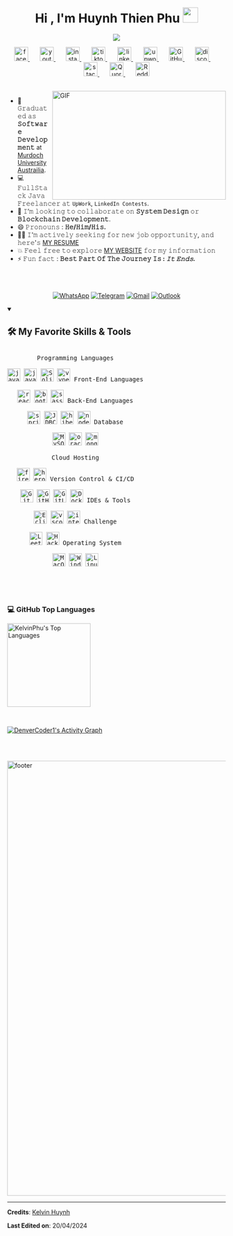 <!--Name section-->


<h1 align="center">Hi , I'm Huynh Thien Phu <img src="https://media.giphy.com/media/hvRJCLFzcasrR4ia7z/giphy.gif" width="35"></h1>
<p align="center">
<!--https://github.com/DenverCoder1/readme-typing-svg-->
  <a href="https://github.com/KelvinPhu"><img src="https://readme-typing-svg.herokuapp.com?font=Time+New+Roman&color=%23C8BE25&size=25&center=true&vCenter=true&width=600&height=100&lines=Software+Developer;FullStack+Java;Web+Developer;Competitive+Programmer"></a>
</p>

<!------------------------------------------------------------------------------------------------------------------------------------------------------------------------------>

<!--Media section-->

<p align="center">
  <!-- Social Media -->
  <a href="https://www.facebook.com/codemindvn/" target="_blank">
    <img width="32px" alt="facebook" src="https://github.com/KelvinPhu/KelvinPhu/assets/102346766/bce65a90-a7cd-460b-a04c-d993054a5956" />
  </a>
  &#8287;&#8287;&#8287;&#8287;&#8287;
  <a href="https://www.youtube.com/channel/UCua8SKTrzYijNHusu4Z-DIQ">
    <img target="_blank" width="32px" alt="youtube" src="https://github.com/KelvinPhu/KelvinPhu/assets/102346766/27a01b3a-5e26-4a29-8099-62c1316b61f5" />
  </a>
  &#8287;&#8287;&#8287;&#8287;&#8287;
  <a href="https://www.instagram.com/kelvin.huynhh/" target="_blank">
    <img width="32px" alt="instagram" src="https://github.com/KelvinPhu/KelvinPhu/assets/102346766/366cf80c-2764-4c0c-a736-d0f9d3620136" /> 
  </a>
  &#8287;&#8287;&#8287;&#8287;&#8287;
  <a href="https://www.tiktok.com/@kelvin_huynhh" target="_blank">
    <img width="32px" alt="tiktok" src="https://github.com/KelvinPhu/KelvinPhu/assets/102346766/1674480d-fcf5-48f1-9113-e4fa78250ad1" />
  </a>
  &#8287;&#8287;&#8287;&#8287;&#8287;
  <!-- Career Network -->
  <a href="https://www.linkedin.com/in/huynhthienphu662003/" target="_blank">
    <img width="32px" alt="linkedIn" src="https://github.com/KelvinPhu/KelvinPhu/assets/102346766/3aafbb3c-edb0-459d-bff1-c4c4f7f01c7f" />
  </a>
  &#8287;&#8287;&#8287;&#8287;&#8287;
  <a href="https://www.upwork.com/freelancers/~017bd8654c63d97212" target="_blank">
    <img width="32px" alt="upwork" src="https://github.com/KelvinPhu/KelvinPhu/assets/102346766/bea6c73f-c59a-4144-b4fc-c1435f0d83d4" />
  </a>
  &#8287;&#8287;&#8287;&#8287;&#8287;
  <!-- Tech Community -->
  <a href="https://github.com/KelvinPhu" target="_blank">
    <img width="32px" alt="GitHub" src="https://github.com/KelvinPhu/KelvinPhu/assets/102346766/96353283-92ee-4bbd-b5a4-9efca7dd78de" />
  </a>
  &#8287;&#8287;&#8287;&#8287;&#8287;
  <a href="https://discord.gg/GzfFhuahMy" target="_blank">
    <img width="32px" alt="discord" src="https://github.com/KelvinPhu/KelvinPhu/assets/102346766/819a2395-4342-42ae-9511-7062fba1e3ad" />
  </a>
  &#8287;&#8287;&#8287;&#8287;&#8287;
  <a href="https://stackoverflow.com/users/18046391/kelvin-huynh" target="_blank">
    <img width="32px" alt="stackOverflow" src="https://github.com/KelvinPhu/KelvinPhu/assets/102346766/6d2fa46a-209f-49d8-a3ed-ea47985fc040" />
  </a>
  &#8287;&#8287;&#8287;&#8287;&#8287;
  <a href="https://www.quora.com/profile/Thien-Phu-Huynh" target="_blank">
    <img width="32px" alt="Quora" src="https://github.com/KelvinPhu/KelvinPhu/assets/102346766/45ddca2c-3be7-45ca-bd9e-37adea4c3aae" />
  </a>
  &#8287;&#8287;&#8287;&#8287;&#8287;
  <a href="https://www.reddit.com/user/kelvin_Huynh/" target="_blank">
    <img width="32px" alt="Reddit" src="https://github.com/KelvinPhu/KelvinPhu/assets/102346766/ac2903e8-2e31-4689-8b38-9a68f053bc01" />
  </a>
</p>

<br/>

<!------------------------------------------------------------------------------------------------------------------------------------------------------------------------------>

<!--Introduction section-->


<img align="right" height="250" width="400" alt="GIF" src="https://i.pinimg.com/originals/f5/8f/e8/f58fe8e19a7e25ddf0c459a3599261d6.gif"/>

- 🏫 𝙶𝚛𝚊𝚍𝚞𝚊𝚝𝚎𝚍 𝚊𝚜 **𝚂𝚘𝚏𝚝𝚠𝚊𝚛𝚎 𝙳𝚎𝚟𝚎𝚕𝚘𝚙𝚖𝚎𝚗𝚝** at [ Murdoch University Austrailia](https://drive.google.com/file/d/1ctKYuFCaDcV0ZYwQXqIsiCPXpvJr6W1Y/view?usp=sharing).
- 💻 𝙵𝚞𝚕𝚕𝚂𝚝𝚊𝚌𝚔 𝙹𝚊𝚟𝚊 𝙵𝚛𝚎𝚎𝚕𝚊𝚗𝚌𝚎𝚛 𝚊𝚝 `UpWork`, `LinkedIn Contests`.
- 👯 𝙸’𝚖 𝚕𝚘𝚘𝚔𝚒𝚗𝚐 𝚝𝚘 𝚌𝚘𝚕𝚕𝚊𝚋𝚘𝚛𝚊𝚝𝚎 𝚘𝚗 **𝚂𝚢𝚜𝚝𝚎𝚖 𝙳𝚎𝚜𝚒𝚐𝚗** 𝚘𝚛 **𝙱𝚕𝚘𝚌𝚔𝚌𝚑𝚊𝚒𝚗 𝙳𝚎𝚟𝚎𝚕𝚘𝚙𝚖𝚎𝚗𝚝**.
- 😄 𝙿𝚛𝚘𝚗𝚘𝚞𝚗𝚜 : **𝙷𝚎/𝙷𝚒𝚖/𝙷𝚒𝚜.**
- 🧑‍💻 𝙸'𝚖 𝚊𝚌𝚝𝚒𝚟𝚎𝚕𝚢 𝚜𝚎𝚎𝚔𝚒𝚗𝚐 𝚏𝚘𝚛 𝚗𝚎𝚠 𝚓𝚘𝚋 𝚘𝚙𝚙𝚘𝚛𝚝𝚞𝚗𝚒𝚝𝚢, 𝚊𝚗𝚍 𝚑𝚎𝚛𝚎'𝚜 [MY RESUME](https://drive.google.com/file/d/1RafO6lK4C4YRdzplQccLMo0Jr_YEptCK/view?usp=sharing)
- 💥 𝙵𝚎𝚎𝚕 𝚏𝚛𝚎𝚎 𝚝𝚘 𝚎𝚡𝚙𝚕𝚘𝚛𝚎 [MY WEBSITE](https://huynhthienphu-portfolio.netlify.app/) 𝚏𝚘𝚛 𝚖𝚢 𝚒𝚗𝚏𝚘𝚛𝚖𝚊𝚝𝚒𝚘𝚗
- ⚡  𝙵𝚞𝚗 𝚏𝚊𝚌𝚝 : **𝙱𝚎𝚜𝚝 𝙿𝚊𝚛𝚝 𝙾𝚏 𝚃𝚑𝚎 𝙹𝚘𝚞𝚛𝚗𝚎𝚢 𝙸𝚜 : *𝙸𝚝 𝙴𝚗𝚍𝚜.*** 

<br/><br/>

<!--Reach Me section-->
<p align="center">
  <a target="_blank" href="https://wa.me/86542066"><img src="https://img.shields.io/badge/WhatsApp-grey?style=for-the-badge&logo=whatsapp" alt="WhatsApp"></a>
  <a target="_blank" href="https://t.me/Kelvinn_Huynh"><img src="https://img.shields.io/badge/Telegram-grey?style=for-the-badge&logo=telegram" alt="Telegram"></a>
  <a target="_blank" href="mailto:phuhuynh197@gmail.com"><img src="https://img.shields.io/badge/Gmail-grey?style=for-the-badge&logo=gmail" alt="Gmail"></a>
  <a target="_blank" href="mailto:z6551@365ms.vip"><img src="https://img.shields.io/badge/Outlook-grey?style=for-the-badge&logo=microsoft-outlook" alt="Outlook"></a>
</p>

<!--- snake -->
<!-- ![github-contribution-grid-snake2](https://github.com/KelvinPhu/icon/assets/102346766/24d2f17a-599e-46e4-9e8b-fe7772796bf9)<details> -->

<!------------------------------------------------------------------------------------------------------------------------------------------------------------------------------>

<!--Repository section-->


<!--

<details open> 
  <summary><h2>📘 My Top Open Source Projects</h2></summary>

  <p align="left">
    <a href="https://github.com/DenverCoder1/readme-typing-svg"><img width="278" src="https://denvercoder1-github-readme-stats.vercel.app/api/pin/?username=DenverCoder1&repo=readme-typing-svg&theme=react&bg_color=1F222E&title_color=F85D7F&hide_border=true&icon_color=F8D866&show_icons=false" alt="readme-typing-svg"></a>
    <a href="https://github.com/DenverCoder1/github-readme-streak-stats"><img width="278" src="https://denvercoder1-github-readme-stats.vercel.app/api/pin/?username=DenverCoder1&repo=github-readme-streak-stats&theme=react&bg_color=1F222E&title_color=F85D7F&hide_border=true&icon_color=F8D866&show_icons=false" alt="github-readme-streak-stats"></a>
    <a href="https://github.com/DenverCoder1/custom-icon-badges"><img width="278" src="https://denvercoder1-github-readme-stats.vercel.app/api/pin?username=DenverCoder1&repo=custom-icon-badges&theme=react&bg_color=1F222E&title_color=F85D7F&hide_border=true&icon_color=F8D866&show_icons=false" alt="custom-icon-badges"></a>
    <a href="https://github.com/DenverCoder1/github-readme-youtube-cards"><img width="278" src="https://denvercoder1-github-readme-stats.vercel.app/api/pin/?username=DenverCoder1&repo=github-readme-youtube-cards&theme=react&bg_color=1F222E&title_color=F85D7F&hide_border=true&icon_color=F8D866&show_icons=false" alt="github-readme-youtube-cards"></a>
    <a href="https://github.com/DenverCoder1/unedit-for-reddit"><img width="278" src="https://denvercoder1-github-readme-stats.vercel.app/api/pin/?username=DenverCoder1&repo=unedit-for-reddit&theme=react&bg_color=1F222E&title_color=F85D7F&hide_border=true&icon_color=F8D866&show_icons=false" alt="unedit-for-reddit"></a>
    <a href="https://github.com/DenverCoder1/unicode-formatter"><img width="278" src="https://denvercoder1-github-readme-stats.vercel.app/api/pin/?username=DenverCoder1&repo=unicode-formatter&theme=react&bg_color=1F222E&title_color=F85D7F&hide_border=true&icon_color=F8D866&show_icons=false" alt="unicode-formatter"></a>
    <a href="https://github.com/DenverCoder1/latex-gboard-dictionary"><img width="278" src="https://denvercoder1-github-readme-stats.vercel.app/api/pin/?username=DenverCoder1&repo=latex-gboard-dictionary&theme=react&bg_color=1F222E&title_color=F85D7F&hide_border=true&icon_color=F8D866&show_icons=false&show_description=false" alt="latex-gboard-dictionary"></a>
    <a href="https://github.com/DenverCoder1/minimalistic-wallpaper-collection"><img width="278" src="https://denvercoder1-github-readme-stats.vercel.app/api/pin/?username=DenverCoder1&repo=minimalistic-wallpaper&theme=react&bg_color=1F222E&title_color=F85D7F&hide_border=true&icon_color=F8D866&show_icons=false&show_description=false" alt="minimalistic-wallpaper-collection"></a>
    <a href="https://github.com/DenverCoder1/table2ascii"><img width="278" src="https://denvercoder1-github-readme-stats.vercel.app/api/pin/?username=DenverCoder1&repo=table2ascii&theme=react&bg_color=1F222E&title_color=F85D7F&hide_border=true&icon_color=F8D866&show_icons=false&show_description=false" alt="table2ascii"></a>
  </p>

  <a href="https://github.com/DenverCoder1?tab=repositories&sort=stargazers"><img alt="All Repositories" title="All Repositories" src="https://custom-icon-badges.demolab.com/badge/-Click%20Here%20For%20All%20My%20Repos-1F222E?style=for-the-badge&logoColor=white&logo=repo"/></a>
</details>

-->

<!-------------------------------------------------------------->

<!-- 
<details open> 
  <summary><h2>📕 Top Projects I've Contributed To</h2></summary>
	
  <p align="left">
    <a href="https://github.com/pallets/flask"><img width="278" src="https://denvercoder1-github-readme-stats.vercel.app/api/pin/?username=pallets&repo=flask&theme=react&bg_color=1F222E&title_color=F85D7F&hide_border=true&icon_color=F8D866&show_icons=false&show_description=false" alt="flask"></a>
    <a href="https://github.com/badges/shields"><img width="278" src="https://denvercoder1-github-readme-stats.vercel.app/api/pin/?username=badges&repo=shields&theme=react&bg_color=1F222E&title_color=F85D7F&hide_border=true&icon_color=F8D866&show_icons=false&show_description=false" alt="shields"></a>
    <a href="https://github.com/simple-icons/simple-icons"><img width="278" src="https://denvercoder1-github-readme-stats.vercel.app/api/pin/?username=simple-icons&repo=simple-icons&theme=react&bg_color=1F222E&title_color=F85D7F&hide_border=true&icon_color=F8D866&show_icons=false&show_description=false" alt="simple-icons"></a>
    <a href="https://github.com/Rapptz/discord.py"><img width="278" src="https://denvercoder1-github-readme-stats.vercel.app/api/pin/?username=Rapptz&repo=discord.py&theme=react&bg_color=1F222E&title_color=F85D7F&hide_border=true&icon_color=F8D866&show_icons=false&show_description=false" alt="discord.py"></a>
    <a href="https://github.com/o2sh/onefetch"><img width="278" src="https://denvercoder1-github-readme-stats.vercel.app/api/pin?username=o2sh&repo=onefetch&theme=react&bg_color=1F222E&title_color=F85D7F&hide_border=true&icon_color=F8D866&show_icons=false&show_description=false" alt="onefetch"></a>
    <a href="https://github.com/scrapinghub/dateparser"><img width="278" src="https://denvercoder1-github-readme-stats.vercel.app/api/pin?username=scrapinghub&repo=dateparser&theme=react&bg_color=1F222E&title_color=F85D7F&hide_border=true&icon_color=F8D866&show_icons=false&show_description=false" alt="dateparser"></a>
    <a href="https://github.com/python-babel/babel"><img width="278" src="https://denvercoder1-github-readme-stats.vercel.app/api/pin/?username=python-babel&repo=babel&theme=react&bg_color=1F222E&title_color=F85D7F&hide_border=true&icon_color=F8D866&show_icons=false&show_description=false" alt="babel"></a>
    <a href="https://github.com/nextcord/nextcord"><img width="278" src="https://denvercoder1-github-readme-stats.vercel.app/api/pin?username=nextcord&repo=nextcord&theme=react&bg_color=1F222E&title_color=F85D7F&hide_border=true&icon_color=F8D866&show_icons=false&show_description=false" alt="nextcord"></a>
    <a href="https://github.com/PyCQA/autoflake"><img width="278" src="https://denvercoder1-github-readme-stats.vercel.app/api/pin?username=PyCQA&repo=autoflake&theme=react&bg_color=1F222E&title_color=F85D7F&hide_border=true&icon_color=F8D866&show_icons=false&show_description=false" alt="autoflake"></a>
  </p>

  <p align="left">
    <a href="https://github.com/DenverCoderOne/My-Contributions/blob/main/README.md"><img alt="All Repositories" title="All Repositories" src="https://custom-icon-badges.demolab.com/badge/-Click%20Here%20For%20All%20My%20Forks-1F222E?style=for-the-badge&logoColor=white&logo=fork"/></a>
  </p>
</details>

-->

<!------------------------------------------------------------------------------------------------------------------------------------------------------------------------------>

<!--Favourite tools section-->

<details open> 
  <summary><h2>🛠️ My Favorite Skills & Tools</h2></summary>

  <p style="display: inline-block;" align="center">
  <kbd>
    <kbd>Programming Languages</kbd>
    <br>
    <br>
    <img width="30px" alt="java" src="https://github.com/KelvinPhu/KelvinPhu/assets/102346766/dc46dab4-13e0-4faa-9195-edfae57be158" />
    <img width="30px" alt="javascript" src="https://github.com/KelvinPhu/KelvinPhu/assets/102346766/a537dc2c-2b5e-4444-9a58-601af40c2e16" />
    <img width="30px" alt="Solidity" src="https://github.com/KelvinPhu/KelvinPhu/assets/102346766/4e967ee9-b0b2-4a54-8a97-57bf6982a33d" /> 
    <img width="30px" alt="vyper" src="https://github.com/KelvinPhu/KelvinPhu/assets/102346766/eddaba80-b8e9-4914-b944-070fe5abc7a4" /> 
  </kbd>

  <kbd>
    <kbd>Front-End Languages</kbd>
    <br>
    <br>
    <img width="30px" alt="reactjs" src="https://github.com/KelvinPhu/KelvinPhu/assets/102346766/7eef9b78-3e69-43ba-8d6b-a486652bb161" />
    <img width="30px" alt="bootstrap" src="https://github.com/KelvinPhu/KelvinPhu/assets/102346766/8bf94c25-7635-468c-8735-238eaa427dd9" />
    <img width="30px" alt="sass/scss" src="https://github.com/KelvinPhu/KelvinPhu/assets/102346766/18d78c38-7c98-42fd-9100-b91a280959d1" />
  </kbd>

  <kbd>
    <kbd>Back-End Languages</kbd>
    <br>
    <br>
    <img width="30px" alt="spring" src="https://github.com/KelvinPhu/KelvinPhu/assets/102346766/2b716aea-eb15-46fe-bd6f-648183b53bc2" />
    <img width="30px" alt="JDBC" src="https://github.com/KelvinPhu/KelvinPhu/assets/102346766/ad88d0cf-fdf7-49f0-94b7-afa7c072afb8" />
    <img width="30px" alt="hibernate" src="https://github.com/KelvinPhu/KelvinPhu/assets/102346766/87a6bce6-096f-4488-a3b4-ef9eeddb5589" />
    <img width="30px" alt="nodejs" src="https://github.com/KelvinPhu/KelvinPhu/assets/102346766/4af86f94-cc6a-482f-a2b2-7e8c15dfed99" />
  </kbd>

  <kbd>
    <kbd>Database</kbd>
    <br>
    <br>
    <img width="30px" alt="MySQL" src="https://github.com/KelvinPhu/KelvinPhu/assets/102346766/d88596d4-0fab-406e-8563-1ea4b58b129a" />
    <img width="30px" alt="oracle" src="https://github.com/KelvinPhu/KelvinPhu/assets/102346766/20ee679a-6924-4538-83b0-c182572e842d" />
    <img width="30px" alt="mongoDB" src="https://github.com/KelvinPhu/KelvinPhu/assets/102346766/1799ca9c-dd1d-4038-8036-9ef892311633" />
  </kbd>

  <br>
  <br>

  <kbd>
    <kbd>Cloud Hosting</kbd>
    <br>
    <br>
    <img width="30px" alt="firebase" src="https://github.com/KelvinPhu/KelvinPhu/assets/102346766/c238c41e-5713-4f87-8152-96a7763a2e3c" />
    <img width="30px" alt="heroku" src="https://github.com/KelvinPhu/KelvinPhu/assets/102346766/c6d1192e-8f42-4fc6-ab8c-9d270cc58051" />
  </kbd>
 
  <kbd>
    <kbd>Version Control & CI/CD</kbd>
    <br>
    <br>
    <img width="30px" alt="Git" src="https://github.com/KelvinPhu/KelvinPhu/assets/102346766/4bafc88a-b0e5-4ba3-bd16-5435b57122c3" />
    <img width="30px" alt="GitHub" src="https://github.com/KelvinPhu/KelvinPhu/assets/102346766/96353283-92ee-4bbd-b5a4-9efca7dd78de" />
    <img width="30px" alt="GitLab" src="https://github.com/KelvinPhu/KelvinPhu/assets/102346766/408003eb-8f57-4761-8f57-01030e606258" />
    <img width="30px" alt="Docker" src="https://github.com/KelvinPhu/KelvinPhu/assets/102346766/766ae210-a6f4-450d-9f43-06f6c3cc8560" />
  </kbd>

  <kbd>
    <kbd>IDEs & Tools</kbd>
    <br>
    <br>
    <img width="30px" alt="Eclipse" src="https://github.com/KelvinPhu/KelvinPhu/assets/102346766/153b03a0-9e91-416e-a5d0-f8e09a8612fc" />
    <img width="30px" alt="vscode" src="https://github.com/KelvinPhu/KelvinPhu/assets/102346766/adfe36d2-c555-4f3d-bdf2-9a92a8e4ece9" />
    <img width="30px" alt="intellij" src="https://github.com/KelvinPhu/KelvinPhu/assets/102346766/20711074-d7bd-43e0-b949-b441118cc76d" />

  </kbd>

  <kbd>
    <kbd>Challenge</kbd>
    <br>
    <br>
    <img width="30px" alt="Leetcode" src="https://github.com/KelvinPhu/KelvinPhu/assets/102346766/30a1897d-b873-4675-b720-c0e1e3f52ce6" />
    <img width="30px" alt="HackerRank" src="https://github.com/KelvinPhu/KelvinPhu/assets/102346766/802158af-c7e6-4968-a01e-f534c31d1406" />

  </kbd>

  <kbd>
    <kbd>Operating System</kbd>
    <br>
    <br>
    <img width="30px" alt="MacOS" src="https://github.com/KelvinPhu/KelvinPhu/assets/102346766/245c8dcd-044e-44f1-b429-c2d6a9a2e928" />
    <img width="30px" alt="Window" src="https://github.com/KelvinPhu/KelvinPhu/assets/102346766/0b2d369d-563b-4ae2-ac38-847c0dc504e9" />
    <img width="30px" alt="Linux" src="https://github.com/KelvinPhu/KelvinPhu/assets/102346766/2e430515-d95e-4deb-bb75-27f6a0545916" />
  </kbd>
  </p>

  <br><br>
  
</details>


<!------------------------------------------------------------------------------------------------------------------------------------------------------------------------------>


<!--Github Stats and Activity section-->
<!-- GitHub Readme Streak Stats - https://github.com/DenverCoder1/github-readme-streak-stats -->
<!-- soursing: https://github.com/anuraghazra/github-readme-stats -->


<!--

<details open> 
  <summary><h2>📊 Github Stats and Activity</h2></summary>

  ### 🔥 Streak Stats
 
  <p>
    <a href="">
      <img title="🔥 Get streak stats for your profile at git.io/streak-stats" alt="KelvinPhu's streak" src="https://streak-stats.demolab.com/?user=KelvinPhu&theme=vision-friendly-dark&hide_border=true"/>
    </a>
  </p>

  ### 💻 GitHub Profile Stats

  <a href="https://github.com/KelvinPhu"><img alt="KelvinPhu's Github Stats" src="https://denvercoder1-github-readme-stats.vercel.app/api/?username=KelvinPhu&show_icons=true&include_all_commits=true&count_private=true&theme=react&hide_border=true&bg_color=1F222E&title_color=F85D7F&icon_color=F8D866" height="192px"/></a>

-->

  ### 💻 GitHub Top Languages
  
  <a href="https://github.com/KelvinPhu"><img alt="KelvinPhu's Top Languages" src="https://denvercoder1-github-readme-stats.vercel.app/api/top-langs/?username=KelvinPhu&langs_count=8&layout=compact&theme=react&hide_border=true&bg_color=1F222E&title_color=F85D7F&icon_color=F8D866&hide=Jupyter%20Notebook,Roff" height="192px"/></a>
  
  <br/>
  
  <!-- https://github.com/ashutosh00710/github-readme-activity-graph -->
  
  <a href="https://github.com/ashutosh00710/github-readme-activity-graph"><img alt="DenverCoder1's Activity Graph" src="https://github-readme-activity-graph.vercel.app/graph/?username=KelvinPhu&bg_color=1F222E&color=F8D866&line=F85D7F&point=FFFFFF&hide_border=true" /></a>
  
</details>

</br></br>

<!------------------------------------------------------------------------------------------------------------------------------------------------------------------------------>


<!--Footer Section-->


<img width="1000" alt="footer" src="https://github.com/KelvinPhu/KelvinPhu/assets/102346766/d6638a4f-0243-49e2-bf51-e9f4e59e37f0">


-----
**Credits**: [Kelvin Huynh](https://github.com/KelvinPhu)

**Last Edited on**: 20/04/2024
